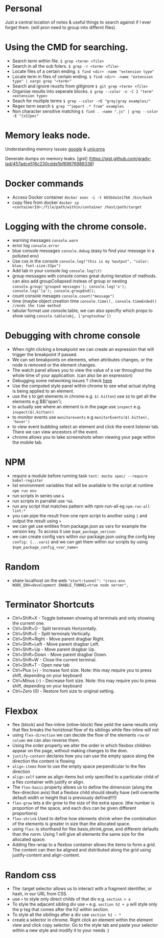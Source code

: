 # Personal
Just a central location of notes & useful things to search against if I ever forget them. (will pron need to group into differnt files).

# Using the CMD for searching.

- Search term within file. `$ grep <term> <file>`
- Search in all the sub folers. `$ grep -r <term> <file>`
- Locate files of a certain ending. `$ find <dir> -name "extension type"`
- Locate term in files of certain ending. `$ find <dir> -name "extension type" | xargs grep "<term>"`
- Search and ignore reuslts from gitIgnore `$ git grep <term> <file>`
- Organise results into seperate blocks. `$ grep --color -n -C 2 "term" <extension type>`
- Seach for multiple terms `$ grep --color -rE "grey|gray examples/"`
- Regex term search `$ grep "^import .* from" examples`
- Non character sensitive matching `$ find . -name ".js" | grep --color -E "[sS]pec"`

# Memory leaks node.

Understanding memory issues [google](https://developer.chrome.com/devtools/docs/heap-profiling) & [unicorns](https://addyosmani.com/blog/taming-the-unicorn-easing-javascript-memory-profiling-in-devtools/)

Generate dumps on memory leaks. [gist] (https://gist.github.com/grady-lad/457adce516c230cdde1bf69676988338)



# Docker commands 

- Access Docker container `docker exec -i -t 665b4a1e17b6 /bin/bash`
- copy files from docker `docker cp <containerId>:/file/path/within/container /host/path/target`


# Logging with the chrome console.

- warning messages `console.warn`
- error log `console.error`
- blue console messages `console.debug` (easy to find your message in a polluted env)
- Use css in the console `console.log("this is my %output", "color: blue; font-size:33px")`
- Add tab in your console log `console.log(\t)`
- group messages with console comes great during iteration of methods. can also add groupCollapsed insteas of group or nesting
`
console.group('grouped messages');
console.log('x');
console.log('la');
console.groupEnd();
`
- count console mesages `console.count("message")`
- time (maybe object creation time `console.time(), console.timeEnded() //ends the time method`
- tabular format use console.table, we can also specifiy which props to show using `console.table(obj, ['proptoshow'])`

# Debugging with chrome console

- When right clicking a breakpoint we can create an expression that will trigger the breakpoint if passed.
- We can set breakpoints on elements, when attributes changes, or the node is removed or the element changes.
- The watch panel allows you to view the value of a var throughout the whole time of your applicaition. (can also be an expression)
- Debugging some networking issues ? check [here](https://developers.google.com/web/tools/chrome-devtools/network-performance/resource-loading#view-network-timing-details-for-a-specific-resource)
- Use the computed style panel within chrome to see what actual styling is being applied to an element.
- use the `$` to get elements in chrome e.g. `$(.kitten`) use `$$` to get all the elements e.g $$('span');
- to actually see where an element is in the page use `inspect` e.g. `inspect($(.kitten))`
- to monitor events use `monitorevents` e.g `monitorEvents($(.kitten), 'hover')`
- to view event bubbling select an element and click the event listener tab. There we can view ancestors of the event.
- chrome allows you to take screenshots when viewing your page within the mobile tab.

# NPM

- require a module before running task `test: mocha spec/ --require babel-register`
- list environment variables that will be available to the script at runtime `npm run env`
- run scripts in series use `&`
- run scripts in parrallel use `*&&`
- run any script that matches pattern with npm-run-all eg `npm-run-all lint:*`
- you can pipe the result from one npm script to another using `|` and output the result using `>`
- we can get use entities from package.json as vars for example the version key. To access it use `$npm_package_verison`
- we can create config vars within our package.json using the confg key `config: {...vars}` and we can get them within our scripts by using `$npm_package_config_<var_name>`


# Random 
- share localhost on the web `"start:tunnel": "cross-env NODE_ENV=development ENABLE_TUNNEL=true node server",`

# Terminator Shortcuts
 - Ctrl+Shift+X -  Toggle between  showing  all  terminals  and  only  showing  the current one.
 - Ctrl+Shift+O - Split terminals Horizontally.
 - Ctrl+Shift+E - Split terminals Vertically.
 - Ctrl+Shift+Right - Move parent dragbar Right.
 - Ctrl+Shift+Left - Move parent dragbar Left.
 - Ctrl+Shift+Up - Move parent dragbar Up.
 - Ctrl+Shift+Down - Move parent dragbar Down.
 - Ctrl+Shift+W - Close the current terminal.
 - Ctrl+Shift+T -   Open new tab
 -  Ctrl+Plus (+) -  Increase  font  size. Note: this may require you to press shift, depending on your keyboard
 - Ctrl+Minus (-) - Decrease font size. Note: this may require you to  press  shift, 
 depending   on your  keyboard
 - Ctrl+Zero (0) - Restore font size to original setting.

# Flexbox
- flex (block) and flex-inline (inline-block) flew yeild the same results only that flex breaks the horiztonal flow of its siblings while flex-inline will not
- using `flex-direction` we can decide the flow of the elements `row` or `column` we can also reverse them.
- Using the order property we alter the order in which flexbox children appear on the page, without making changes to the dom.
- `justify-content` declares how you can use the empty space along the direction the content is flowing
- `align-items` how to use the empty space perpendicular to the flex direction
- `align-self` same as align-items but only specified to a particalar child of a flex container with justify or align.
- The `flex-basis` property allows us to define the dimension (along the flex-direction axis) that a flexbox child should ideally have (will overwrite default width or height that is previously defined!!!!)
- `flex-grow` lets a div grow to the size of the extra space. (the number is proportion of the space, and each divs can be given different proportions)
- `flex-shrink` Used to define how elements shrink when the combination of the elements is greater in size than the allocated space.
- using `flex`: is shorthand for flex basis,shrink,grow, and different defaults than the norm. Using 1 will give all elements the same size for the allocated space.
- Adding flex-wrap to a flexbox container allows the items to form a grid. The content can then be aligned and distributed along the grid using justify-content and align-content.

# Random css
- The :target selector allows us to interact with a fragment identifier, or hash, in our URL from CSS.
- use `>` to style only direct childs of that div e.g. `section > a`
- To style the adjacent sibling div use `+` e.g. `section h2 + p` will style only the p tag that comes after the h2 within section.
- To style all the sibilings after a div use `section h1 ~ *`
- create a selector in chrome. Right click an element within the element view and click copy selector. Go to the style tab and paste your selector within a new style and modify it to your needs :) 
